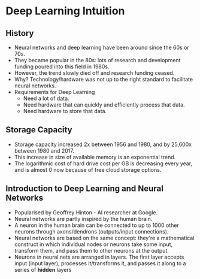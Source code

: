 # Deep Learning Intuition

## History
- Neural networks and deep learning have been around since the 60s or 70s.
- They became popular in the 80s: lots of research and development funding poured into this field in 1980s.
- However, the trend slowly died off and research funding ceased.
- Why? Technology/hardware was not up to the right standard to facilitate neural networks.
- Requirements for Deep Learning
	- Need a lot of data.
	- Need hardware that can quickly and efficiently process that data.
	- Need hardware to store that data.

## Storage Capacity
- Storage capacity increased 2x between 1956 and 1980, and by 25,600x between 1980 and 2017.
- This increase in size of available memory is an exponential trend.
- The logarithmic cost of hard drive cost per GB is decreasing every year, and is almost 0 now because of free cloud storage options. 


## Introduction to Deep Learning and Neural Networks
- Popularised by Geoffrey Hinton - AI researcher at Google.
- Neural networks are partly inspired by the human brain. 
- A neuron in the human brain can be connected to up to 1000 other neurons through axons/dendrons (outputs/input connections).
- Neural networks are based on the same concept: they're a mathematical construct in which individual nodes or neurons take some input, transform them, and pass them to other neurons at the output.
- Neurons in neural nets are arranged in layers. The first layer accepts input (input layer), processes it/transforms it, and passes it along to a series of **hidden** layers 
